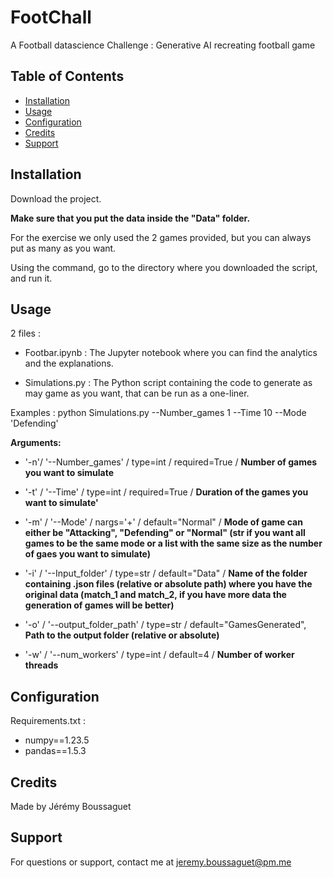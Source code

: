 # FootChall

A Football datascience Challenge : Generative AI recreating football game

## Table of Contents

- [Installation](#installation)
- [Usage](#usage)
- [Configuration](#configuration)
- [Credits](#credits)
- [Support](#support)

## Installation

Download the project. 

**Make sure that you put the data inside the "Data" folder.**

For the exercise we only used the 2 games provided, but you can always put as many as you want. 

Using the command, go to the directory where you downloaded the script, and run it.


## Usage

2 files : 

* Footbar.ipynb : The Jupyter notebook where you can find the analytics and the explanations.

* Simulations.py : The Python script containing the code to generate as may game as you want, that can be run as a one-liner.



Examples : python Simulations.py --Number_games 1 --Time 10 --Mode 'Defending'

**Arguments:**

+ '-n'/ '--Number_games' / type=int / required=True / **Number of games you want to simulate**

+ '-t' / '--Time' / type=int / required=True / **Duration of the games you want to simulate'**

+ '-m' / '--Mode' / nargs='+' / default="Normal" / **Mode of game can either be "Attacking", "Defending" or "Normal" (str if you want all games to be the same mode or a list with the same size as the number of gaes you want to simulate)**

+ '-i' / '--Input_folder' / type=str / default="Data" / **Name of the folder containing .json files (relative or absolute path) where you have the original data (match_1 and match_2, if you have more data the generation of games will be better)**

+ '-o' / '--output_folder_path' / type=str / default="GamesGenerated", **Path to the output folder (relative or absolute)**

+ '-w' / '--num_workers' / type=int / default=4 / **Number of worker threads**


## Configuration

Requirements.txt :  
+ numpy==1.23.5
+ pandas==1.5.3


## Credits

Made by Jérémy Boussaguet


## Support

For questions or support, contact me at jeremy.boussaguet@pm.me
